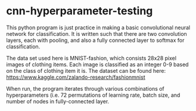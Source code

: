 # cnn-hyperparameter-testing

This python program is just practice in making a basic convolutional neural network for classification. It is written such that there are two convolution layers, each with pooling, and also a fully connected layer to softmax for classification.

The data set used here is MNIST-fashion, which consists 28x28 pixel images of clothing items. Each image is classified as an integer 0-9 based on the class of clothing item it is. The dataset can be found here: https://www.kaggle.com/zalando-research/fashionmnist

When run, the program iterates through various combinations of hyperparameters (i.e. 72 permutations of learning rate, batch size, and number of nodes in fully-connected layer.
